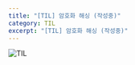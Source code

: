 ```yaml
---
title: "[TIL] 암호화 해싱 (작성중)"
category: TIL
excerpt: "[TIL] 암호화 해싱 (작성중)"
---
```


![TIL](https://user-images.githubusercontent.com/83164003/152718557-af87a691-a231-4f0f-a603-a478fe17e795.jpeg)

